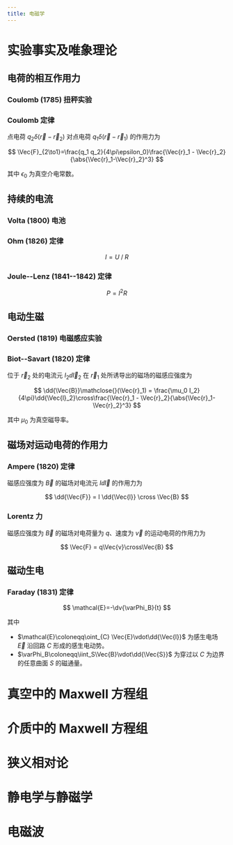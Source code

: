 ```yaml
---
title: 电磁学
---
```


# 实验事实及唯象理论

## 电荷的相互作用力

### Coulomb (1785) 扭秤实验

### Coulomb 定律

点电荷 $q_2\delta(\Vec{r}-\Vec{r}_2)$ 对点电荷 $q_1\delta(\Vec{r}-\Vec{r}_1)$ 的作用力为

$$
\Vec{F}_{2\to1}=\frac{q_1 q_2}{4\pi\epsilon_0}\frac{\Vec{r}_1 - \Vec{r}_2}{\abs{\Vec{r}_1-\Vec{r}_2}^3}
$$

其中 $\epsilon_0$ 为真空介电常数。

## 持续的电流

### Volta (1800) 电池

### Ohm (1826) 定律

$$
I=U\mathbin{/}R
$$

### Joule--Lenz (1841--1842) 定律

$$
P = I^2 R
$$



## 电动生磁

### Oersted (1819) 电磁感应实验

### Biot--Savart (1820) 定律

位于 $\Vec{r}_2$ 处的电流元 $I_2\dd{\Vec{l}_2}$ 在 $\Vec{r}_1$ 处所诱导出的磁场的磁感应强度为

$$
\dd{\Vec{B}}\mathclose{}(\Vec{r}_1) = \frac{\mu_0 I_2}{4\pi}\dd{\Vec{l}_2}\cross\frac{\Vec{r}_1 - \Vec{r}_2}{\abs{\Vec{r}_1-\Vec{r}_2}^3}
$$

其中 $\mu_0$ 为真空磁导率。

## 磁场对运动电荷的作用力

### Ampere (1820) 定律

磁感应强度为 $\Vec{B}$ 的磁场对电流元 $I\dd{\Vec{l}}$ 的作用力为

$$
\dd{\Vec{F}} = I \dd{\Vec{l}} \cross \Vec{B}
$$

### Lorentz 力

磁感应强度为 $\Vec{B}$ 的磁场对电荷量为 $q$、速度为 $\Vec{v}$ 的运动电荷的作用力为

$$
\Vec{F} = q\Vec{v}\cross\Vec{B}
$$


## 磁动生电

### Faraday (1831) 定律

$$
\mathcal{E}=-\dv{\varPhi_B}{t}
$$

其中
- $\mathcal{E}\coloneqq\oint_{C} \Vec{E}\vdot\dd{\Vec{l}}$ 为感生电场 $\Vec{E}$ 沿回路 $C$ 形成的感生电动势。
- $\varPhi_B\coloneqq\iint_S\Vec{B}\vdot\dd{\Vec{S}}$ 为穿过以 $C$ 为边界的任意曲面 $S$ 的磁通量。

# 真空中的 Maxwell 方程组

# 介质中的 Maxwell 方程组

# 狭义相对论

# 静电学与静磁学

# 电磁波